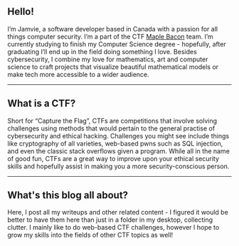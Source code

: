 ## Hello!

 I’m Jamvie, a software developer based in Canada with a passion for all things computer security. I’m a part of the CTF [Maple Bacon](https://ubcctf.github.io/) team. I’m currently studying to finish my Computer Science degree - hopefully, after graduating I’ll end up in the field doing something I love. Besides cybersecurity, I combine my love for mathematics, art and computer science to craft projects that visualize beautiful mathematical models or make tech more accessible to a wider audience.

----

## What is a CTF?

Short for “Capture the Flag”, CTFs are competitions that involve solving challenges using methods that would pertain to the general practise of cybersecurity and ethical hacking. Challenges you might see include things like cryptography of all varieties, web-based pwns such as SQL injection, and even the classic stack overflows given a program. While all in the name of good fun, CTFs are a great way to improve upon your ethical security skills and hopefully assist in making you a more security-conscious person.

----

## What's this blog all about?
Here, I post all my writeups and other related content - I figured it would be better to have them here than just in a folder in my desktop, collecting clutter. I mainly like to do web-based CTF challenges, however I hope to grow my skills into the fields of other CTF topics as well!
